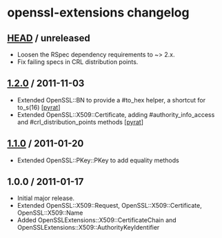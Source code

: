 # openssl-extensions changelog

## [HEAD][unreleased] / unreleased

* Loosen the RSpec dependency requirements to ~> 2.x.
* Fix failing specs in CRL distribution points.

## [1.2.0][v1.2.0] / 2011-11-03

* Extended OpenSSL::BN to provide a #to_hex helper, a shortcut for to_s(16)
  \[[pyrat][pyrat]\]
* Extended OpenSSL::X509::Certificate, adding #authority_info_access and
  #crl_distribution_points methods \[[pyrat][pyrat]\]

## [1.1.0][v1.1.0] / 2011-01-20

* Extended OpenSSL::PKey::PKey to add equality methods

## 1.0.0 / 2011-01-17

* Initial major release.
* Extended OpenSSL::X509::Request, OpenSSL::X509::Certificate,
  OpenSSL::X509::Name
* Added OpenSSLExtensions::X509::CertificateChain and
  OpenSSLExtensions::X509::AuthorityKeyIdentifier


[unreleased]: https://github.com/envylabs/openssl-extensions/compare/v1.2.0...master
[v1.2.0]: https://github.com/envylabs/openssl-extensions/compare/v1.1.0...v1.2.0
[v1.1.0]: https://github.com/envylabs/openssl-extensions/compare/v1.0.0...v1.1.0

[pyrat]: https://github.com/pyrat

